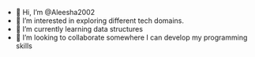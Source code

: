 - 👋 Hi, I’m @Aleesha2002
- 👀 I’m interested in exploring different tech domains.
- 🌱 I’m currently learning data structures
- 💞️ I’m looking to collaborate somewhere I can develop my programming skills


<!---
Aleesha2002/Aleesha2002 is a ✨ special ✨ repository because its `README.md` (this file) appears on your GitHub profile.
You can click the Preview link to take a look at your changes.
--->
